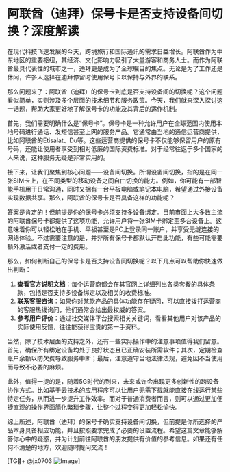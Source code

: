 # 阿联酋（迪拜）保号卡是否支持设备间切换？深度解读

在现代科技飞速发展的今天，跨境旅行和国际通讯的需求日益增长。阿联酋作为中东地区的重要枢纽，其经济、文化影响力吸引了大量游客和商务人士。而作为阿联酋最具代表性的城市之一，迪拜更是成为了全球瞩目的焦点。无论是为了工作还是休闲，许多人选择在迪拜停留时使用保号卡以保持与外界的联系。

那么问题来了：阿联酋（迪拜）的保号卡到底是否支持设备间的切换呢？这个问题看似简单，实则涉及多个层面的技术细节和服务政策。今天，我们就来深入探讨这一话题，帮助大家更好地了解保号卡的功能及其背后的运作机制。

首先，我们需要明确什么是“保号卡”。保号卡是一种允许用户在全球范围内使用本地号码进行通话、发短信甚至上网的服务产品。它通常由当地的通信运营商提供，比如阿联酋的Etisalat、Du等。这些运营商提供的保号卡不仅能够保留用户的原有号码，还能让使用者享受到相对低廉的国际资费标准。对于经常往返于多个国家的人来说，这种服务无疑是非常实用的。

接下来，让我们聚焦到核心问题——设备间切换。所谓设备间切换，指的是在同一张SIM卡上，在不同类型的移动设备之间自由切换的能力。例如，你可能有一部智能手机用于日常沟通，同时又拥有一台平板电脑或笔记本电脑，希望通过外接设备实现数据共享。那么，阿联酋的保号卡是否具备这样的功能呢？

答案是肯定的！但前提是你的保号卡必须支持多设备绑定。目前市面上大多数主流的阿联酋保号卡都提供了这项功能，允许用户将一张SIM卡绑定至多台设备上。这意味着你可以轻松地在手机、平板甚至是PC上登录同一账户，并享受无缝连接的网络体验。不过需要注意的是，并非所有保号卡都默认开启此功能，有些可能需要额外激活或者支付一定的费用。

那么，如何判断自己的保号卡是否支持设备间切换呢？以下几点可以帮助你快速做出判断：

1. **查看官方说明文档**：每个运营商都会在其官网上详细列出各类套餐的具体条款，包括是否支持多设备绑定以及相关的收费标准。
2. **联系客服咨询**：如果你对某款产品的具体功能存在疑问，可以直接拨打运营商的客服热线询问，他们通常会给出最权威的答案。
3. **参考用户评价**：通过社交媒体平台搜索相关关键词，看看其他用户对该产品的实际使用反馈，往往能获得宝贵的第一手资料。

当然，除了技术层面的支持之外，还有一些实际操作中的注意事项值得我们留意。首先，确保所有绑定设备均处于良好状态且已正确安装所需软件；其次，定期检查账户余额以防欠费导致服务中断；最后，注意遵守当地法律法规，避免因不当使用而导致不必要的麻烦。

此外，值得一提的是，随着5G时代的到来，未来或许会出现更多创新性的跨设备协作方式。比如基于云技术的应用程序可以让用户无需下载就能直接在线运行某些特定任务，从而进一步提升工作效率。而对于普通消费者而言，则可以通过更加便捷直观的操作界面简化繁琐步骤，让整个过程变得更加轻松愉快。

综上所述，阿联酋（迪拜）的保号卡确实支持设备间切换，但前提是你所选择的产品本身具备相应功能，并且按照要求完成了必要的设置流程。希望这篇文章能够解答你心中的疑惑，并为计划前往阿联酋的朋友提供有价值的参考信息。如果还有任何不清楚的地方，欢迎随时提问交流！

[TG💪+ @jx0703 ![Image](https://github.com/user-attachments/assets/dbca1d08-cadb-493c-b0ec-ad6f7a83f270)]